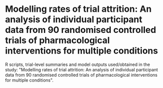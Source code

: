 # Modelling rates of trial attrition: An analysis of individual participant data from 90 randomised controlled trials of pharmacological interventions for multiple conditions
R scripts, trial-level summaries and model outputs used/obtained in the study: "Modelling rates of trial attrition: An analysis of individual participant data from 90 randomised controlled trials of pharmacological interventions for multiple conditions".
